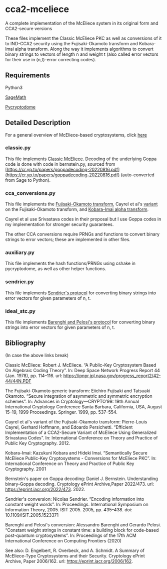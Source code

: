 # cca2-mceliece
A complete implementation of the McEliece system in its original form and CCA2-secure versions

These files implement the Classic McEliece PKC as well as conversions of it to IND-CCA2 security using the Fujisaki-Okamoto transform and Kobara-Imai alpha transform. 
Along the way it implements algorithms to convert binary strings to vectors of length n and weight t (also called error vectors for their use in (n,t)-error correcting codes).

## Requirements
Python3

[SageMath](https://www.sagemath.org/)

[Pycryptodome](https://pycryptodome.readthedocs.io/en/latest/)

## Detailed Description
For a general overview of McEliece-based cryptosystems, click [here](http://classic.mceliece.org/)
### classic.py
This file implements [Classic McEliece](https://ipnpr.jpl.nasa.gov/progress_report2/42-44/44N.PDF). 
Decoding of the underlying Goppa code is done with code in bernstein.py, sourced from [https://cr.yp.to/papers/goppadecoding-20220816.pdf](https://cr.yp.to/papers/goppadecoding-20220816.pdf) (auto-converted from Sage to Python).

### cca_conversions.py
This file implements the [Fujisaki-Okamoto transform](https://link.springer.com/content/pdf/10.1007/s00145-011-9114-1.pdf), Cayrel et al's [variant](https://hal-ujm.archives-ouvertes.fr/file/index/docid/712875/filename/2012_PKC_cayrel.pdf) on the Fujisaki-Okamoto transform, and [Kobara-Imai alpha transform](https://link.springer.com/content/pdf/10.1007/3-540-44586-2_2.pdf).

Cayrel et al use Srivastava codes in their proposal but I use Goppa codes in my implementation for stronger security guarantees.

The other CCA conversions require PRNGs and functions to convert binary strings to error vectors; these are implemented in other files.

### auxiliary.py 
This file implements the hash functions/PRNGs using cshake in pycryptodome, as well as other helper functions.

### sendrier.py
This file implements [Sendrier's protocol](https://ieeexplore.ieee.org/stamp/stamp.jsp?tp=&arnumber=1523371&tag=1) for converting binary strings into error vectors for given parameters of n, t.

### ideal_stc.py
This file implements [Barenghi and Pelosi's protocol](https://re.public.polimi.it/bitstream/11311/1137353/3/3387902.3392630.pdf) for converting binary strings into error vectors for given parameters of n, t.

## Bibliography 
(In case the above links break)

Classic McEliece: Robert J. McEliece. “A Public-Key Cryptosystem Based On Algebraic Coding Theory”. In: Deep Space Network Progress Report 44 (Jan. 1978), pp. 114–116. url: https://ipnpr.jpl.nasa.gov/progress_report2/42-44/44N.PDF

The Fujisaki-Okamoto generic transform: Eiichiro Fujisaki and Tatsuaki Okamoto. “Secure integration of asymmetric and symmetric encryption schemes”. In: Advances in Cryptology—CRYPTO’99: 19th Annual International Cryptology Conference Santa Barbara, California, USA, August 15–19, 1999 Proceedings. Springer. 1999, pp. 537–554.

Cayrel et al's variant of the Fujisaki-Okamoto transform: Pierre-Louis Cayrel, Gerhard Hoffmann, and Edoardo Persichetti. “Efficient Implementation of a CCA2-Secure Variant of McEliece Using Generalized Srivastava Codes”. In: International Conference on Theory and Practice of Public Key Cryptography. 2012.

Kobara-Imai: Kazukuni Kobara and Hideki Imai. “Semantically Secure McEliece Public-Key Cryptosystems - Conversions for McEliece PKC”. In: International Conference on Theory and Practice of Public Key Cryptography. 2001

Bernstein's paper on Goppa decoding: Daniel J. Bernstein. Understanding binary-Goppa decoding. Cryptology ePrint Archive,Paper 2022/473. url: https://eprint.iacr.org/2022/473. 2022.

Sendrier's conversion: Nicolas Sendrier. “Encoding information into constant weight words”. In: Proceedings. International Symposium on Information Theory, 2005. ISIT 2005. 2005, pp. 435–438. doi: 10.1109/ISIT.2005.1523371

Barenghi and Pelosi's conversion: Alessandro Barenghi and Gerardo Pelosi. “Constant weight strings in constant time: a building block for code-based post-quantum cryptosystems”. In: Proceedings of the 17th ACM International Conference on Computing Frontiers (2020)

See also: D. Engelbert, R. Overbeck, and A. Schmidt. A Summary of McEliece-Type Cryptosystems and their Security. Cryptology ePrint Archive, Paper 2006/162. url: https://eprint.iacr.org/2006/162.
